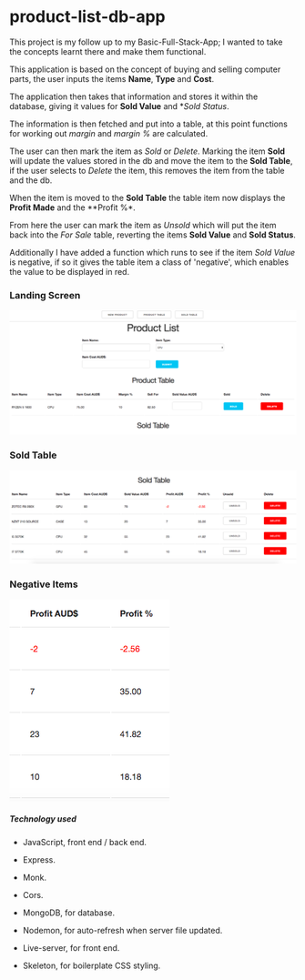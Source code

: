 # product-list-db-app


This project is my follow up to my Basic-Full-Stack-App; I wanted to take the concepts learnt there and make them functional.

This application is based on the concept of buying and selling computer parts, the user inputs the items **Name**, **Type** and **Cost**.

The application then takes that information and stores it within the database, giving it values for **Sold Value** and **Sold Status*.

The information is then fetched and put into a table, at this point functions for working out *margin* and *margin %* are calculated.

The user can then mark the item as *Sold* or *Delete*. Marking the item **Sold** will update the values stored in the db and move the
item to the **Sold Table**, if the user selects to *Delete* the item, this removes the item from the table and the db.

When the item is moved to the **Sold Table** the table item now displays the **Profit Made** and the **Profit %*.

From here the user can mark the item as *Unsold* which will put the item back into the *For Sale* table, reverting the items **Sold Value**
and **Sold Status**.

Additionally I have added a function which runs to see if the item *Sold Value* is negative, if so it gives the table item a class of 'negative',
which enables the value to be displayed in red.

### Landing Screen

![landing-screen](https://github.com/shuabrannigan/product-list-db-app/blob/master/ScreenShots/Landing%20Page.png)

### Sold Table

![sold-table](https://github.com/shuabrannigan/product-list-db-app/blob/master/ScreenShots/Sold%20Items.png)

### Negative Items

![negative-items](https://github.com/shuabrannigan/product-list-db-app/blob/master/ScreenShots/Negative%20Values.png)

##### Technology used
- JavaScript, front end / back end.
- Express.

- Monk.

- Cors.

- MongoDB, for database.

- Nodemon, for auto-refresh when server file updated.

- Live-server, for front end.

- Skeleton, for boilerplate CSS styling.

